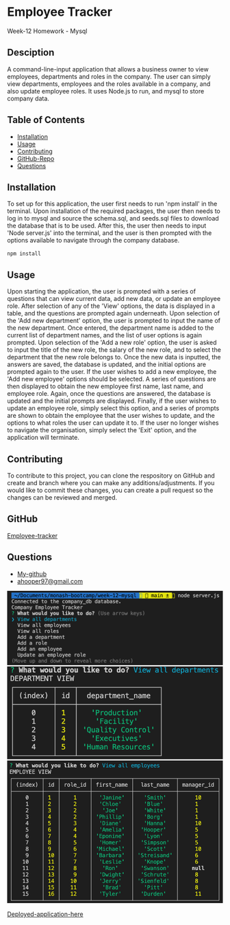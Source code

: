 # Employee Tracker
Week-12 Homework - Mysql
## Desciption 
A command-line-input application that allows a business owner to view employees, departments and roles in the company. The user can simply view departments, employees and the roles available in a company, and also update employee roles. It uses Node.js to run, and mysql to store company data.
## Table of Contents
* [Installation](#installation)
* [Usage](#usage)
* [Contributing](#contributing)
* [GitHub-Repo](#github)
* [Questions](#questions)
## Installation
To set up for this application, the user first needs to run 'npm install' in the terminal. Upon installation of the required packages, the user then needs to log in to mysql and source the schema.sql, and seeds.sql files to download the database that is to be used. After this, the user then needs to input 'Node server.js' into the terminal, and the user is then prompted with the options available to navigate through the company database.
```
npm install
```
## Usage
Upon starting the application, the user is prompted with a series of questions that can view current data, add new data, or update an employee role. After selection of any of the 'View' options, the data is displayed in a table, and the questions are prompted again underneath. Upon selection of the 'Add new department' option, the user is prompted to input the name of the new department. Once entered, the department name is added to the current list of department names, and the list of user options is again prompted. Upon selection of the 'Add a new role' option, the user is asked to input the title of the new role, the salary of the new role, and to select the department that the new role belongs to. Once the new data is inputted, the answers are saved, the database is updated, and the initial options are prompted again to the user. If the user wishes to add a new employee, the 'Add new employee' options should be selected. A series of questions are then displayed to obtain the new employee first name, last name, and employee role. Again, once the questions are answered, the database is updated and the initial prompts are displayed. Finally, if the user wishes to update an employee role, simply select this option, and a series of prompts are shown to obtain the employee that the user wishes to update, and the options to what roles the user can update it to. If the user no longer wishes to navigate the organisation, simply select the 'Exit' option, and the application will terminate.
## Contributing
To contribute to this project, you can clone the respository on GitHub and create and branch where you can make any additions/adjustments. If you would like to commit these changes, you can create a pull request so the changes can be reviewed and merged.
## GitHub
[Employee-tracker](https://github.com/ahooper00/employee-tracker-mysql)
## Questions
* [My-github](ahooper00@github.com)
* ahooper97@gmail.com

![Screenshot-1](images/screenshot-1.png)
![Screenshot-2](images/screenshot-2.png)
![Screenshot-3](images/screenshot-3.png)

[Deployed-application-here](https://drive.google.com/file/d/1GIAnAmFWMJ-TvMNwiGyPNrvn4R99LizD/view)